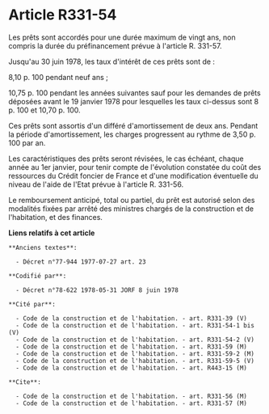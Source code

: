 # Article R331-54

Les prêts sont accordés pour une durée maximum de vingt ans, non compris la durée du préfinancement prévue à l'article R.
331-57.

Jusqu'au 30 juin 1978, les taux d'intérêt de ces prêts sont de :

8,10 p. 100 pendant neuf ans ;

10,75 p. 100 pendant les années suivantes sauf pour les demandes de prêts déposées avant le 19 janvier 1978 pour lesquelles
les taux ci-dessus sont 8 p. 100 et 10,70 p. 100.

Ces prêts sont assortis d'un différé d'amortissement de deux ans. Pendant la période d'amortissement, les charges progressent
au rythme de 3,50 p. 100 par an.

Les caractéristiques des prêts seront révisées, le cas échéant, chaque année au 1er janvier, pour tenir compte de l'évolution
constatée du coût des ressources du Crédit foncier de France et d'une modification éventuelle du niveau de l'aide de l'Etat
prévue à l'article R. 331-56.

Le remboursement anticipé, total ou partiel, du prêt est autorisé selon des modalités fixées par arrêté des ministres chargés
de la construction et de l'habitation, et des finances.

**Liens relatifs à cet article**

	**Anciens textes**:

	  - Décret n°77-944 1977-07-27 art. 23

	**Codifié par**:

	  - Décret n°78-622 1978-05-31 JORF 8 juin 1978

	**Cité par**:

	  - Code de la construction et de l'habitation. - art. R331-39 (V)
	  - Code de la construction et de l'habitation. - art. R331-54-1 bis (V)
	  - Code de la construction et de l'habitation. - art. R331-54-2 (V)
	  - Code de la construction et de l'habitation. - art. R331-59 (M)
	  - Code de la construction et de l'habitation. - art. R331-59-2 (M)
	  - Code de la construction et de l'habitation. - art. R331-59-5 (V)
	  - Code de la construction et de l'habitation. - art. R443-15 (M)

	**Cite**:

	  - Code de la construction et de l'habitation. - art. R331-56 (M)
	  - Code de la construction et de l'habitation. - art. R331-57 (M)
